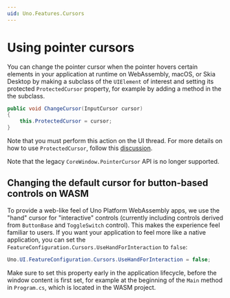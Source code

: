 ```yaml
---
uid: Uno.Features.Cursors
---
```


# Using pointer cursors

You can change the pointer cursor when the pointer hovers certain elements in your application at runtime on WebAssembly, macOS, or Skia Desktop by making a subclass of the `UIElement` of interest and setting its protected `ProtectedCursor` property, for example by adding a method in the the subclass.

```csharp
public void ChangeCursor(InputCursor cursor)
{
    this.ProtectedCursor = cursor;
}
```

Note that you must perform this action on the UI thread. For more details on how to use `ProtectedCursor`, follow this [discussion](https://github.com/microsoft/WindowsAppSDK/discussions/1816).

Note that the legacy `CoreWindow.PointerCursor` API is no longer supported.

## Changing the default cursor for button-based controls on WASM

To provide a web-like feel of Uno Platform WebAssembly apps, we use the "hand" cursor for "interactive" controls (currently including controls derived from `ButtonBase` and `ToggleSwitch` control). This makes the experience feel familiar to users. If you want your application to feel more like a native application, you can set the `FeatureConfiguration.Cursors.UseHandForInteraction` to `false`:

```csharp
Uno.UI.FeatureConfiguration.Cursors.UseHandForInteraction = false;
```

Make sure to set this property early in the application lifecycle, before the window content is first set, for example at the beginning of the `Main` method in `Program.cs`, which is located in the WASM project.

